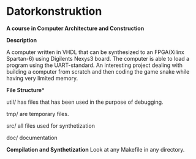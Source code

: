 # Datorkonstruktion
**A course in Computer Architecture and Construction**

**Description**

A computer written in VHDL that can be synthesized to an FPGA(Xilinx Spartan-6) using Digilents Nexys3 board. The computer is able to load a program using the UART-standard. An interesting project dealing with building a computer from scratch and then coding the game snake while having very limited memory.

**File Structure***

util/ has files that has been used in the purpose of debugging.

tmp/ are temporary files.

src/ all files used for synthetization

doc/ documentation

**Compilation and Synthetization**
Look at any Makefile in any directory.



